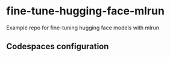 # fine-tune-hugging-face-mlrun
Example repo for fine-tuning hugging face models with mlrun


## Codespaces configuration
